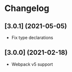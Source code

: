 # Changelog

## [3.0.1] (2021-05-05)

* Fix type declarations

## [3.0.0] (2021-02-18)

* Webpack v5 support
